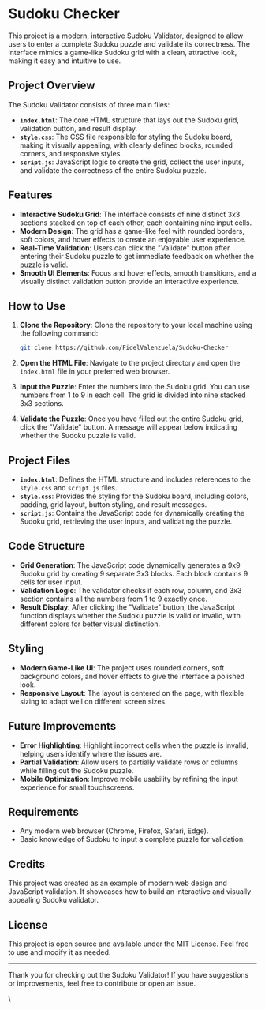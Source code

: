 # Sudoku Checker

This project is a modern, interactive Sudoku Validator, designed to allow users to enter a complete Sudoku puzzle and validate its correctness. The interface mimics a game-like Sudoku grid with a clean, attractive look, making it easy and intuitive to use.

## Project Overview

The Sudoku Validator consists of three main files:

- **`index.html`**: The core HTML structure that lays out the Sudoku grid, validation button, and result display.
- **`style.css`**: The CSS file responsible for styling the Sudoku board, making it visually appealing, with clearly defined blocks, rounded corners, and responsive styles.
- **`script.js`**: JavaScript logic to create the grid, collect the user inputs, and validate the correctness of the entire Sudoku puzzle.

## Features

- **Interactive Sudoku Grid**: The interface consists of nine distinct 3x3 sections stacked on top of each other, each containing nine input cells.
- **Modern Design**: The grid has a game-like feel with rounded borders, soft colors, and hover effects to create an enjoyable user experience.
- **Real-Time Validation**: Users can click the "Validate" button after entering their Sudoku puzzle to get immediate feedback on whether the puzzle is valid.
- **Smooth UI Elements**: Focus and hover effects, smooth transitions, and a visually distinct validation button provide an interactive experience.

## How to Use

1. **Clone the Repository**: Clone the repository to your local machine using the following command:

   ```sh
   git clone https://github.com/FidelValenzuela/Sudoku-Checker
   ```

2. **Open the HTML File**: Navigate to the project directory and open the `index.html` file in your preferred web browser.

3. **Input the Puzzle**: Enter the numbers into the Sudoku grid. You can use numbers from 1 to 9 in each cell. The grid is divided into nine stacked 3x3 sections.

4. **Validate the Puzzle**: Once you have filled out the entire Sudoku grid, click the "Validate" button. A message will appear below indicating whether the Sudoku puzzle is valid.

## Project Files

- **`index.html`**: Defines the HTML structure and includes references to the `style.css` and `script.js` files.
- **`style.css`**: Provides the styling for the Sudoku board, including colors, padding, grid layout, button styling, and result messages.
- **`script.js`**: Contains the JavaScript code for dynamically creating the Sudoku grid, retrieving the user inputs, and validating the puzzle.

## Code Structure

- **Grid Generation**: The JavaScript code dynamically generates a 9x9 Sudoku grid by creating 9 separate 3x3 blocks. Each block contains 9 cells for user input.
- **Validation Logic**: The validator checks if each row, column, and 3x3 section contains all the numbers from 1 to 9 exactly once.
- **Result Display**: After clicking the "Validate" button, the JavaScript function displays whether the Sudoku puzzle is valid or invalid, with different colors for better visual distinction.

## Styling

- **Modern Game-Like UI**: The project uses rounded corners, soft background colors, and hover effects to give the interface a polished look.
- **Responsive Layout**: The layout is centered on the page, with flexible sizing to adapt well on different screen sizes.

## Future Improvements

- **Error Highlighting**: Highlight incorrect cells when the puzzle is invalid, helping users identify where the issues are.
- **Partial Validation**: Allow users to partially validate rows or columns while filling out the Sudoku puzzle.
- **Mobile Optimization**: Improve mobile usability by refining the input experience for small touchscreens.

## Requirements

- Any modern web browser (Chrome, Firefox, Safari, Edge).
- Basic knowledge of Sudoku to input a complete puzzle for validation.

## Credits

This project was created as an example of modern web design and JavaScript validation. It showcases how to build an interactive and visually appealing Sudoku validator.

## License

This project is open source and available under the MIT License. Feel free to use and modify it as needed.

---

Thank you for checking out the Sudoku Validator! If you have suggestions or improvements, feel free to contribute or open an issue.

\
